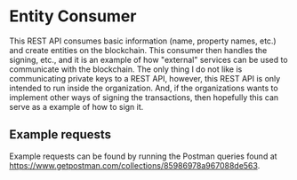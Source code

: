 # Entity Consumer
This REST API consumes basic information (name, property names, etc.) and create entities on the blockchain. This consumer then handles the signing, etc., and it is an example of how "external" services can be used to communicate with the blockchain.
The only thing I do not like is communicating private keys to a REST API, however, this REST API is only intended to run inside the organization. And, if the organizations wants to implement other ways of signing the transactions, then hopefully this can serve as a example of how to sign it.

## Example requests
Example requests can be found by running the Postman queries found at https://www.getpostman.com/collections/85986978a967088de563.